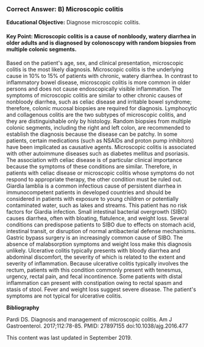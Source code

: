 
### Correct Answer: B) Microscopic colitis 

**Educational Objective:** Diagnose microscopic colitis.

#### **Key Point:** Microscopic colitis is a cause of nonbloody, watery diarrhea in older adults and is diagnosed by colonoscopy with random biopsies from multiple colonic segments.

Based on the patient's age, sex, and clinical presentation, microscopic colitis is the most likely diagnosis. Microscopic colitis is the underlying cause in 10% to 15% of patients with chronic, watery diarrhea. In contrast to inflammatory bowel disease, microscopic colitis is more common in older persons and does not cause endoscopically visible inflammation. The symptoms of microscopic colitis are similar to other chronic causes of nonbloody diarrhea, such as celiac disease and irritable bowel syndrome; therefore, colonic mucosal biopsies are required for diagnosis. Lymphocytic and collagenous colitis are the two subtypes of microscopic colitis, and they are distinguishable only by histology. Random biopsies from multiple colonic segments, including the right and left colon, are recommended to establish the diagnosis because the disease can be patchy. In some patients, certain medications (such as NSAIDs and proton pump inhibitors) have been implicated as causative agents. Microscopic colitis is associated with other autoimmune diseases such as diabetes mellitus and psoriasis. The association with celiac disease is of particular clinical importance because the symptoms of these conditions are similar. Therefore, in patients with celiac disease or microscopic colitis whose symptoms do not respond to appropriate therapy, the other condition must be ruled out.
Giardia lamblia is a common infectious cause of persistent diarrhea in immunocompetent patients in developed countries and should be considered in patients with exposure to young children or potentially contaminated water, such as lakes and streams. This patient has no risk factors for Giardia infection.
Small intestinal bacterial overgrowth (SIBO) causes diarrhea, often with bloating, flatulence, and weight loss. Several conditions can predispose patients to SIBO due to effects on stomach acid, intestinal transit, or disruption of normal antibacterial defense mechanisms. Gastric bypass surgery is an increasingly common cause of SIBO. The absence of malabsorption symptoms and weight loss make this diagnosis unlikely.
Ulcerative colitis typically presents with bloody diarrhea and abdominal discomfort, the severity of which is related to the extent and severity of inflammation. Because ulcerative colitis typically involves the rectum, patients with this condition commonly present with tenesmus, urgency, rectal pain, and fecal incontinence. Some patients with distal inflammation can present with constipation owing to rectal spasm and stasis of stool. Fever and weight loss suggest severe disease. The patient's symptoms are not typical for ulcerative colitis.

**Bibliography**

Pardi DS. Diagnosis and management of microscopic colitis. Am J Gastroenterol. 2017;112:78-85. PMID: 27897155 doi:10.1038/ajg.2016.477

This content was last updated in September 2019.